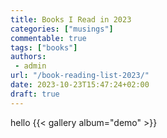 ```yaml
---
title: Books I Read in 2023
categories: ["musings"]
commentable: true
tags: ["books"]
authors:
 - admin
url: "/book-reading-list-2023/"
date: 2023-10-23T15:47:24+02:00
draft: true
---
```


hello
{{< gallery album="demo" >}}